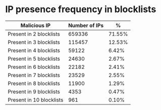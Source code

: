# IP presence frequency in blocklists
| Malicious IP | Number of IPs | % |
|----|----|----|
| Present in 2 blocklists | 659336 | 71.55% |
| Present in 3 blocklists | 115457 | 12.53% |
| Present in 4 blocklists | 59122 | 6.42% |
| Present in 5 blocklists | 24630 | 2.67% |
| Present in 6 blocklists | 22182 | 2.41% |
| Present in 7 blocklists | 23529 | 2.55% |
| Present in 8 blocklists | 11900 | 1.29% |
| Present in 9 blocklists | 4353 | 0.47% |
| Present in 10 blocklists | 961 | 0.10% |
